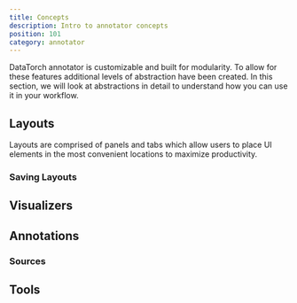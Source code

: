 ```yaml
---
title: Concepts
description: Intro to annotator concepts
position: 101
category: annotator
---
```


DataTorch annotator is customizable and built for modularity. To allow for these
features additional levels of abstraction have been created. In this section, we
will look at abstractions in detail to understand how you can use it in your
workflow.

## Layouts

Layouts are comprised of panels and tabs which allow users to place UI elements
in the most convenient locations to maximize productivity.

### Saving Layouts

## Visualizers

## Annotations

### Sources

## Tools
